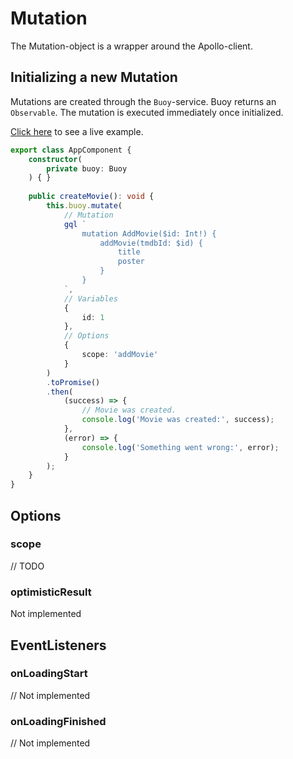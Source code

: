 # Mutation

The Mutation-object is a wrapper around the Apollo-client.

## Initializing a new Mutation

Mutations are created through the `Buoy`-service. Buoy returns an `Observable`.
The mutation is executed immediately once initialized.

[Click here](/demo) to see a live example.

```typescript
export class AppComponent {
    constructor(
        private buoy: Buoy
    ) { }
    
    public createMovie(): void {
        this.buoy.mutate(
            // Mutation
            gql `
                mutation AddMovie($id: Int!) {
                    addMovie(tmdbId: $id) {
                        title
                        poster
                    }
                }
            `,
            // Variables
            {
                id: 1
            },
            // Options
            {
                scope: 'addMovie'
            }
        )
        .toPromise()
        .then(
            (success) => {
                // Movie was created.
                console.log('Movie was created:', success);
            },
            (error) => {
                console.log('Something went wrong:', error);
            }
        );
    }
}
```

## Options

### scope
// TODO

### optimisticResult
Not implemented

## EventListeners

### onLoadingStart
// Not implemented

### onLoadingFinished
// Not implemented
